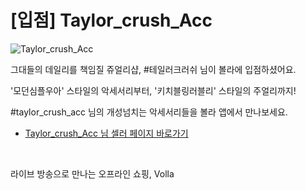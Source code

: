 # [입점] Taylor_crush_Acc

![Taylor_crush_Acc](../../assets/marketing/dist/seller-taylor.png)

그대들의 데일리를 책임질 쥬얼리샵, #테일러크러쉬 님이 볼라에 입점하셨어요.

'모던심플우아' 스타일의 악세서리부터, '키치블링러블리' 스타일의 주얼리까지!

#taylor_crush_acc 님의 개성넘치는 악세서리들을 볼라 앱에서 만나보세요.

- [Taylor_crush_Acc 님 셀러 페이지 바로가기](volla://deeplink/seller/31)

<br>

라이브 방송으로 만나는 오프라인 쇼핑, Volla
